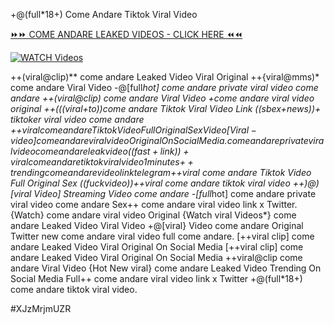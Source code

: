 +@(full*18+) Come Andare Tiktok Viral Video


[⏩⏩ COME ANDARE LEAKED VIDEOS - CLICK HERE ⏪⏪](https://mov24.shop/watch/come+andare)

[![WATCH Videos](https://i.imgur.com/dJHk4Zq.gif)](https://mov24.shop/watch/come+andare)




























++(viral@clip)** come andare Leaked Video Viral Original ++{viral@mms)* come andare Viral Video -@[full*hot] come andare private viral video come andare ++(viral@clip) come andare Viral Video +come andare viral video original ++(((viral+to))come andare Tiktok Viral Video Link ((sbex+news))+ tiktoker viral video come andare +$+viral come andare Tiktok Video Full Original Sex Video
[Viral-video] come andare viral video Original On Social Media. come andare private viral video come andare leak video ((fast+link))+viral come andare tiktok viral video 1 minutes {++trending} come andare video link telegram +$+viral come andare Tiktok Video Full Original Sex ((fuckvideo))++viral come andare tiktok viral video ++)@)[viral Video] Streaming Video come andare -[full*hot] come andare private viral video come andare
Sex++ come andare viral video link x Twitter. {Watch} come andare viral video Original {Watch viral Videos*} come andare Leaked Video Viral Video +@[viral} Video come andare Original Twitter
new come andare viral video full come andare.
[++viral clip] come andare Leaked Video Viral Original On Social Media
[++viral clip] come andare Leaked Video Viral Original On Social Media ++viral@clip come andare Viral Video {Hot New viral} come andare Leaked Video Trending On Social Media Full++ come andare viral video link x Twitter
+@(full*18+) come andare tiktok viral video.


#XJzMrjmUZR